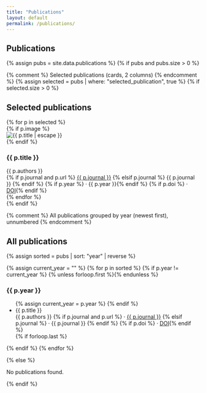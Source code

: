 ```yaml
---
title: "Publications"
layout: default
permalink: /publications/
---
```


<section class="pubs-page">
  <h1>Publications</h1>

  {% assign pubs = site.data.publications %}
  {% if pubs and pubs.size > 0 %}

  {% comment %} Selected publications (cards, 2 columns) {% endcomment %}
  {% assign selected = pubs | where: "selected_publication", true %}
  {% if selected.size > 0 %}
  <h2 class="pubs-subtitle">Selected publications</h2>
  <div class="pub-cards">
    {% for p in selected %}
      <article class="pub-card">
        {% if p.image %}
          <div class="pub-card-media">
            <img src="{{ p.image | relative_url }}" alt="{{ p.title | escape }}">
          </div>
        {% endif %}
        <div class="pub-card-body">
          <h3 class="pub-title">{{ p.title }}</h3>
          <div class="pub-authors">{{ p.authors }}</div>
          <div class="pub-meta">
            {% if p.journal and p.url %}
              <a href="{{ p.url }}" target="_blank" rel="noopener">{{ p.journal }}</a>
            {% elsif p.journal %}
              {{ p.journal }}
            {% endif %}
            {% if p.year %} · {{ p.year }}{% endif %}
            {% if p.doi %} · <a href="https://doi.org/{{ p.doi }}" target="_blank" rel="noopener">DOI</a>{% endif %}
          </div>
        </div>
      </article>
    {% endfor %}
  </div>
  {% endif %}

  {% comment %} All publications grouped by year (newest first), unnumbered {% endcomment %}
  <h2 class="pubs-subtitle">All publications</h2>
  {% assign sorted = pubs | sort: "year" | reverse %}

  {% assign current_year = "" %}
  {% for p in sorted %}
    {% if p.year != current_year %}
      {% unless forloop.first %}</ul>{% endunless %}
      <h3 class="pubs-year">{{ p.year }}</h3>
      <ul class="pubs-list">
      {% assign current_year = p.year %}
    {% endif %}
    <li class="pubs-item">
      <div class="pubs-item-title">{{ p.title }}</div>
      <div class="pubs-item-meta">
        <span class="pubs-item-authors">{{ p.authors }}</span>
        {% if p.journal and p.url %}
          · <a href="{{ p.url }}" target="_blank" rel="noopener">{{ p.journal }}</a>
        {% elsif p.journal %}
          · {{ p.journal }}
        {% endif %}
        {% if p.doi %} · <a href="https://doi.org/{{ p.doi }}" target="_blank" rel="noopener">DOI</a>{% endif %}
      </div>
    </li>
    {% if forloop.last %}</ul>{% endif %}
  {% endfor %}

  {% else %}
    <p>No publications found.</p>
  {% endif %}
</section>
